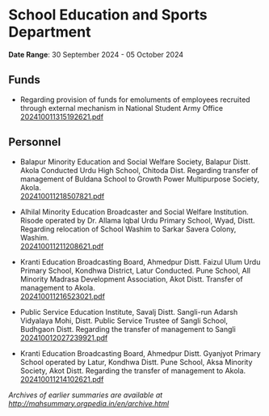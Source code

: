 # School Education and Sports Department

**Date Range**: 30 September 2024 - 05 October 2024


## Funds
- Regarding provision of funds for emoluments of employees recruited through external mechanism in National Student Army Office\
  [202410011315192621.pdf](https://gr.maharashtra.gov.in/Site/Upload/Government%20Resolutions/English/202410011315192621.pdf)

## Personnel
- Balapur Minority Education and Social Welfare Society, Balapur Distt. Akola Conducted Urdu High School, Chitoda Dist. Regarding transfer of management of Buldana School to Growth Power Multipurpose Society, Akola.\
  [202410011218507821.pdf](https://gr.maharashtra.gov.in/Site/Upload/Government%20Resolutions/English/202410011218507821.pdf)

- Alhilal Minority Education Broadcaster and Social Welfare Institution. Risode operated by Dr. Allama Iqbal Urdu Primary School, Wyad, Distt. Regarding relocation of School Washim to Sarkar Savera Colony, Washim.\
  [202410011211208621.pdf](https://gr.maharashtra.gov.in/Site/Upload/Government%20Resolutions/English/202410011211208621.pdf)

- Kranti Education Broadcasting Board, Ahmedpur Distt. Faizul Ulum Urdu Primary School, Kondhwa District, Latur Conducted. Pune School, All Minority Madrasa Development Association, Akot Distt. Transfer of management to Akola.\
  [202410011216523021.pdf](https://gr.maharashtra.gov.in/Site/Upload/Government%20Resolutions/English/202410011216523021...pdf)

- Public Service Education Institute, Savalj Distt. Sangli-run Adarsh Vidyalaya Mohi, Distt. Public Service Trustee of Sangli School, Budhgaon Distt. Regarding the transfer of management to Sangli\
  [202410012027239921.pdf](https://gr.maharashtra.gov.in/Site/Upload/Government%20Resolutions/English/202410012027239921.pdf)

- Kranti Education Broadcasting Board, Ahmedpur Distt. Gyanjyot Primary School operated by Latur, Kondhwa Distt. Pune School, Aksa Minority Society, Akot Distt. Regarding the transfer of management to Akola.\
  [202410011214102621.pdf](https://gr.maharashtra.gov.in/Site/Upload/Government%20Resolutions/English/202410011214102621.pdf)


*Archives of earlier summaries are available at http://mahsummary.orgpedia.in/en/archive.html*